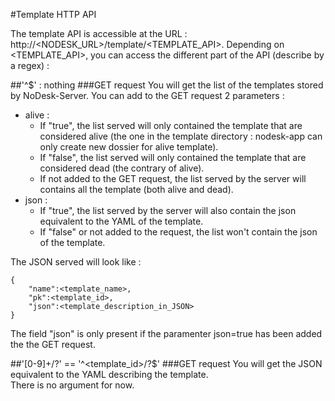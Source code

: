 #Template HTTP API

The template API is accessible at the URL : http://<NODESK_URL>/template/<TEMPLATE_API>.
Depending on <TEMPLATE_API>, you can access the different part of the API (describe by a regex) :

##'^$' : nothing
###GET request
You will get the list of the templates stored by NoDesk-Server.
You can add to the GET request 2 parameters :
 * alive : 
    - If "true", the list served will only contained the template that are
    considered alive (the one in the template directory : nodesk-app can only create
    new dossier for alive template).
    - If "false", the list served will only contained the template that are
    considered dead (the contrary of alive).
    - If not added to the GET request, the list served by the server will contains
    all the template (both alive and dead). 
 * json :
    - If "true", the list served by the server will also contain the json equivalent
    to the YAML of the template.
    - If "false" or not added to the request, the list won't contain the json
    of the template.

The JSON served will look like :
```
{
    "name":<template_name>,
    "pk":<template_id>,
    "json":<template_description_in_JSON>
}
```
The field "json" is only present if the paramenter json=true has been added the the GET request.

##'[0-9]+/?' == '^\<template_id\>/?$'
###GET request
You will get the JSON equivalent to the YAML
describing the template.  
There is no argument for now.
